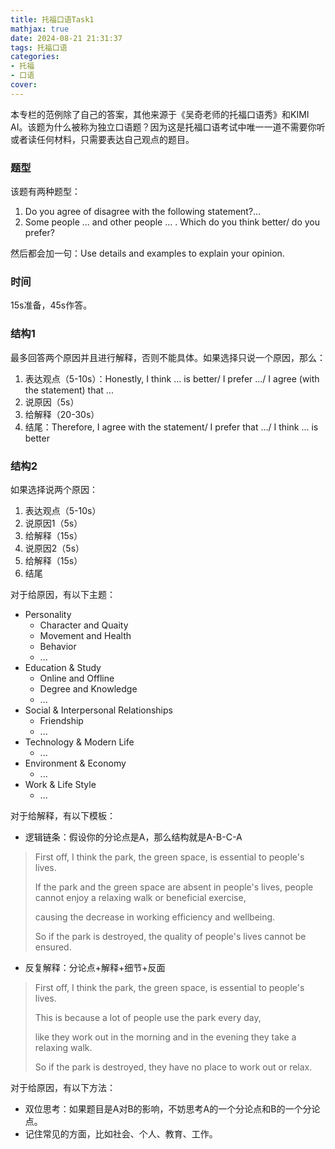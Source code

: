 ```yaml
---
title: 托福口语Task1
mathjax: true
date: 2024-08-21 21:31:37
tags: 托福口语
categories:
- 托福
- 口语
cover:
---
```

本专栏的范例除了自己的答案，其他来源于《吴奇老师的托福口语秀》和KIMI AI。该题为什么被称为独立口语题？因为这是托福口语考试中唯一一道不需要你听或者读任何材料，只需要表达自己观点的题目。
### 题型
该题有两种题型：
1. Do you agree of disagree with the following statement?...
2. Some people ... and other people ... . Which do you think better/ do you prefer?

然后都会加一句：Use details and examples to explain your opinion.
### 时间
15s准备，45s作答。
### 结构1
最多回答两个原因并且进行解释，否则不能具体。如果选择只说一个原因，那么：

1. 表达观点（5-10s）：Honestly, I think ... is better/ I prefer .../ I  agree (with the statement) that ... 
2. 说原因（5s）
3. 给解释（20-30s）
7. 结尾：Therefore, I agree with the statement/ I prefer that .../ I think ... is better

### 结构2
如果选择说两个原因：

1. 表达观点（5-10s）
2. 说原因1（5s）
3. 给解释（15s）
4. 说原因2（5s）
5. 给解释（15s）
6. 结尾

对于给原因，有以下主题：
- Personality
  - Character and Quaity
  - Movement and Health
  - Behavior
  - ...
- Education & Study
  - Online and Offline
  - Degree and Knowledge
  - ...
- Social & Interpersonal Relationships
  - Friendship
  - ...
- Technology & Modern Life
  - ...
- Environment & Economy
  - ...
- Work & Life Style
  - ...

对于给解释，有以下模板：
- 逻辑链条：假设你的分论点是A，那么结构就是A-B-C-A
> First off, I think the park, the green space, is essential to people's lives. 
> 
> If the park and the green space are absent in people's lives, people cannot enjoy a relaxing walk or beneficial exercise,
>
> causing the decrease in working efficiency and wellbeing.
> 
> So if the park is destroyed, the quality of people's lives cannot be ensured.
- 反复解释：分论点+解释+细节+反面
> First off, I think the park, the green space, is essential to people's lives. 
> 
> This is because a lot of people use the park every day, 
> 
> like they work out in the morning and in the evening they take a relaxing walk. 
> 
> So if the park is destroyed, they have no place to work out or relax.

对于给原因，有以下方法：
- 双位思考：如果题目是A对B的影响，不妨思考A的一个分论点和B的一个分论点。
- 记住常见的方面，比如社会、个人、教育、工作。
